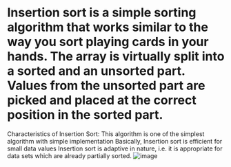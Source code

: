 #  Insertion sort is a simple sorting algorithm that works similar to the way you sort playing cards in your hands. The array is virtually split into a sorted and an unsorted part. Values from the unsorted part are picked and placed at the correct position in the sorted part.

Characteristics of Insertion Sort:
This algorithm is one of the simplest algorithm with simple implementation
Basically, Insertion sort is efficient for small data values
Insertion sort is adaptive in nature, i.e. it is appropriate for data sets which are already partially sorted.
![image](https://user-images.githubusercontent.com/125942960/234487704-0f3083d7-6099-41d7-8c77-fe52dd0d2caa.png)
